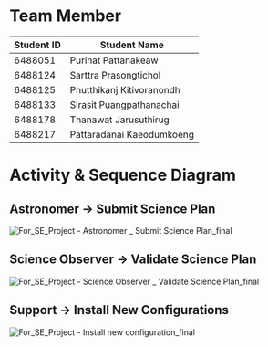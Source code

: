 # Team Member
| Student ID | Student Name              |
|------------|---------------------------|
| 6488051    | Purinat Pattanakeaw       |
| 6488124    | Sarttra Prasongtichol     |
| 6488125    | Phutthikanj Kitivoranondh |
| 6488133    | Sirasit Puangpathanachai  |
| 6488178    | Thanawat Jarusuthirug     |
| 6488217    | Pattaradanai Kaeodumkoeng |

# Activity & Sequence Diagram

## Astronomer -> Submit Science Plan

![For_SE_Project - Astronomer _ Submit Science Plan_final](https://github.com/ICT-Mahidol/Gemini-2023/assets/141797438/5253598a-268a-4be9-a641-247480c006dc)


## Science Observer -> Validate Science Plan

![For_SE_Project - Science Observer _ Validate Science Plan_final](https://github.com/ICT-Mahidol/Gemini-2023/assets/141797438/92bb13d4-eff2-4635-8018-fac0d19b12d1)



## Support -> Install New Configurations

![For_SE_Project - Install new configuration_final](https://github.com/ICT-Mahidol/Gemini-2023/assets/141797438/3cffa61a-22e2-408c-9ee6-a1325180d87b)

